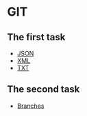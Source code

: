 # GIT

## The first task

- [JSON](https://github.com/zakharov-dmitriy/json#json)
- [XML](https://github.com/zakharov-dmitriy/xml#xml)
- [TXT](https://github.com/zakharov-dmitriy/txt#txt)

## The second task

- [Branches](https://github.com/zakharov-dmitriy/git#git)

